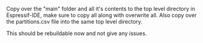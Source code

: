 Copy over the "main" folder and all it's contents to the top level directory in Espressif-IDE, make sure to copy all along with overwrite all.
Also copy over the partitions.csv file into the same top level directory.  

This should be rebuildable now and not give any issues.
